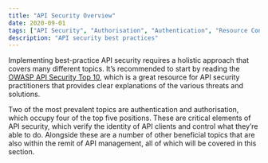 ```yaml
---
title: "API Security Overview"
date: 2020-09-01
tags: ["API Security", "Authorisation", "Authentication", "Resource Consumption"]
description: "API security best practices"
---
```


Implementing best-practice API security requires a holistic approach that covers many different topics. It’s recommended to start by reading the [OWASP API Security Top 10](https://owasp.org/API-Security/editions/2023/en/0x00-header/), which is a great resource for API security practitioners that provides clear explanations of the various threats and solutions.

Two of the most prevalent topics are authentication and authorisation, which occupy four of the top five positions. These are critical elements of API security, which verify the identity of API clients and control what they’re able to do. Alongside these are a number of other beneficial topics that are also within the remit of API management, all of which will be covered in this section.